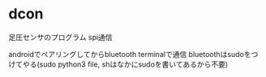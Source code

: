 # dcon
足圧センサのプログラム
spi通信

androidでペアリングしてからbluetooth terminalで通信
bluetoothはsudoをつけてやる(sudo python3 file, shはなかにsudoを書いてあるから不要)

